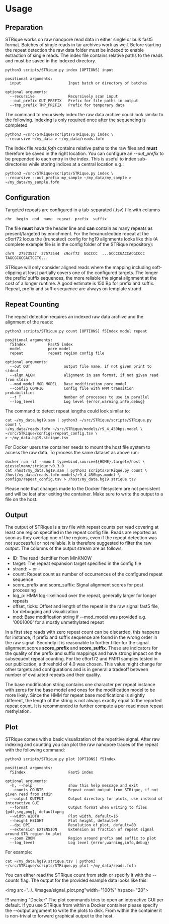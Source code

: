 # Usage

## Preparation

STRique works on raw nanopore read data in either single or bulk fast5 format. Batches of single reads in tar archives work as well. Before starting the repeat detection the raw data folder must be indexed to enable extraction of single reads. The index file contains relative paths to the reads and must be saved in the indexed directory.

```
python3 scripts/STRique.py index [OPTIONS] input

positional arguments:
  input                 	Input batch or directory of batches

optional arguments:
  --recursive           	Recursively scan input
  --out_prefix OUT_PREFIX	Prefix for file paths in output
  --tmp_prefix TMP_PREFIX	Prefix for temporary data
```


The command to recursively index the raw data archive could look similar to the following. Indexing is only required once after the sequencing is completed.

```
python3 ~/src/STRique/scripts/STRique.py index \
--recursive ~/my_data > ~/my_data/reads.fofn
```

The index file *reads.fofn* contains relative paths to the raw files and **must** therefore be saved in the right location. You can configure an *--out_prefix* to be prepended to each entry in the index. This is useful to index sub-directories while storing indices at a central location e.g.:

```
python3 ~/src/STRique/scripts/STRique.py index \
--recursive --out_prefix my_sample ~/my_data/my_sample > ~/my_data/my_sample.fofn
```

## Configuration

Targeted repeats are configured in a tab-separated (.tsv) file with columns

```
chr  begin  end  name  repeat  prefix  suffix
```

The file **must** have the header line and **can** contain as many repeats as present/targeted by enrichment. For the hexanucleotide repeat at the c9orf72 locus the (truncated) config for hg19 alignments looks like this (A complete example file is in the config folder of the STRique repository):

```
chr9  27573527  27573544  c9orf72  GGCCCC  ...GCCCCGACCACGCCCC  TAGCGCGCGACTCCTG...
```

STRique will only consider aligned reads where the mapping including soft-clipping at least partially covers one of the configured targets. The longer the prefix/ suffix sequences, the more reliable the signal alignment at the cost of a longer runtime. A good estimate is 150 Bp for prefix and suffix. Repeat, prefix and suffix sequence are always on template strand.


## Repeat Counting

The repeat detection requires an indexed raw data archive and the alignment of the reads:

```
python3 scripts/STRique.py count [OPTIONS] f5Index model repeat

positional arguments:
  f5Index          Fast5 index
  model            pore model
  repeat           repeat region config file

optional arguments:
  --out OUT               output file name, if not given print to stdout
  --algn ALGN             alignment in sam format, if not given read from stdin
  --mod_model MOD_MODEL   Base modification pore model
  --config CONFIG         Config file with HMM transition probabilities
  --t T                   Number of processes to use in parallel
  --log_level             Log level {error,warning,info,debug}
```

The command to detect repeat lengths could look similar to:

```
cat ~/my_data.hg19.sam | python3 ~/src/STRique/scripts/STRique.py count \
~/my_data/reads.fofn ~/src/STRique/models/r9_4_450bps.model \
~/src/STRique/configs/repeat_config.tsv \
> ~/my_data.hg19.strique.tsv
```

For Docker users the container needs to mount the host file system to access the raw data. To process the same dataset as above run:

```
docker run -it --mount type=bind,source=${HOME},target=/host \
giesselmann/strique:v0.3.0
cat /host/my_data.hg19.sam | python3 scripts/STRique.py count \
/host/my_data/reads.fofn models/r9_4_450bps.model \
configs/repeat_config.tsv > /host/my_data.hg19.strique.tsv
```

Please note that changes made to the Docker filesystem are not persistent and will be lost after exiting the container. Make sure to write the output to a file on the host.

## Output

The output of STRique is a tsv file with repeat counts per read covering at least one region specified in the repeat config file. Reads are reported as soon as they overlap one of the regions, even if the repeat detection was not successful or not reliable. It is therefore suggested to filter the raw output. The columns of the output stream are as follows:


  * ID: The read identifier from MinKNOW
  * target: The repeat expansion target specified in the config file
  * strand: + or -
  * count: Repeat count as number of occurrences of the configured repeat sequence
  * score_prefix and score_suffix: Signal alignment scores for post processing
  * log_p: HMM log-likelihood over the repeat, generally larger for longer repeats
  * offset, ticks: Offset and length of the repeat in the raw signal fast5 file, for debugging and visualization
  * mod: Base modification string if --mod_model was provided e.g. '0001000' for a mostly unmethylated repeat


In a first step reads with zero repeat count can be discarded, this happens for instance, if prefix and suffix sequence are found in the wrong order in the raw signal. Secondly it is reasonable to further filter for the signal alignment scores **score_prefix** and **score_suffix**. These are indicators for the quality of the prefix and suffix mappings and have strong impact on the subsequent repeat counting. For the c9orf72 and FMR1 samples tested in our publication, a threshold of 4.0 was chosen. This value might change for other targets and configurations and is in general a tradeoff between number of evaluated repeats and their quality.

The base modification string contains one character per repeat instance with zeros for the base model and ones for the modification model to be more likely. Since the HMM for repeat base modifications is slightly different, the length of the string is not always exactly equal to the reported repeat count. It is recommended to further compute a per read mean repeat methylation.


## Plot

STRique comes with a basic visualization of the repetitive signal. After raw indexing and counting you can plot the raw nanopore traces of the repeat with the following command:

```
python3 scripts/STRique.py plot [OPTIONS] f5Index

positional arguments:
  f5Index                   Fast5 index

optional arguments:
  -h, --help                show this help message and exit
  --counts COUNTS           Repeat count output from STRique, if not given read from stdin
  --output OUTPUT           Output directory for plots, use instead of interactive GUI
  --format                  Output format when writing to files {pdf,svg,png}, default=png
  --width WIDTH             Plot width, default=16
  --height HEIGHT           Plot height, default=9
  --dpi DPI                 Resolution of plot, default=80
  --extension EXTENSION     Extension as fraction of repeat signal around STR region to plot
  --zoom ZOOM               Region around prefix and suffix to plot
  --log_level               Log level {error,warning,info,debug}

```

For example:

```
cat ~/my_data.hg19.strique.tsv | python3 ~/src/STRique/scripts/STRique.py plot ~/my_data/reads.fofn
```

You can either read the STRique count from stdin or specify it with the --counts flag. The output for the provided example data looks like this:

<img src="../../images/signal_plot.png"width="100%" hspace="20">

!!! warning "Docker"
    The plot commands tries to open an interactive GUI per default. If you use STRique from within a Docker container please
    specify the --output argument to write the plots to disk. From within the container it is non-trivial to forward graphical output
    to the host.
